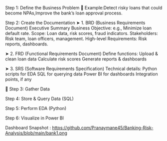 Step 1: Define the Business Problem
🔹 Example:Detect risky loans that could become NPAs,Improve the bank’s loan approval process.

Step 2: Create the Documentation
➤ 1. BRD (Business Requirements Document)
Executive Summary
Business Objective: e.g., Minimize loan default rate.
Scope: Loan data, risk scores, fraud indicators.
Stakeholders: Risk team, loan officers, management.
High-level Requirements: Risk reports, dashboards.

➤ 2. FRD (Functional Requirements Document)
Define functions:
Upload & clean loan data
Calculate risk scores
Generate reports & dashboards

➤ 3. SRS (Software Requirements Specification)
Technical details:
Python scripts for EDA
SQL for querying data
Power BI for dashboards
Integration points, if any

📌 Step 3: Gather Data

Step 4: Store & Query Data (SQL)

Step 5: Perform EDA (Python)

Step 6: Visualize in Power BI

Dashboard Snapshot : https://github.com/Pranaymane45/Banking-Risk-Analysis/blob/main/bank1.png

